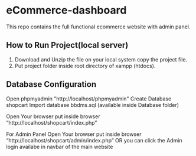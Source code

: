 # eCommerce-dashboard
This repo contains the full functional ecommerce website with admin panel.

## How to Run Project(local server)

1. Download and Unzip the file on your local system copy the project file.
2. Put project folder inside root directory of xampp (htdocs).

## Database Configuration
Open phpmyadmin "http://localhost/phpmyadmin"
Create Database shopcart
Import database bbdms.sql (available inside Database folder)

Open Your browser put inside browser “http://localhost/shopcart/index.php”

For Admin Panel
Open Your browser put inside browser “http://localhost/shopcart/admin/index.php” OR you can click the Admin login availabe in navbar of the main website
